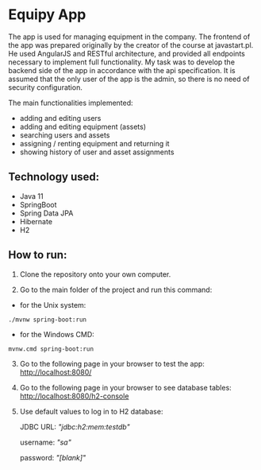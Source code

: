 # **Equipy App**

The app is used for managing equipment in the company. The frontend of the app was prepared originally by the creator of the course at javastart.pl. He used AngularJS and RESTful architecture, and provided all endpoints necessary to implement full functionality. My task was to develop the backend side of the app in accordance with the api specification. It is assumed that the only user of the app is the admin, so there is no need of security configuration.

The main functionalities implemented:
* adding and editing users
* adding and editing equipment (assets)
* searching users and assets
* assigning / renting equipment and returning it
* showing history of user and asset assignments

## **Technology used:**
* Java 11
* SpringBoot
* Spring Data JPA
* Hibernate
* H2

## **How to run:**
1. Clone the repository onto your own computer.

2. Go to the main folder of the project and run this command:

* for the Unix system:
```
./mvnw spring-boot:run
```
* for the Windows CMD:
```
mvnw.cmd spring-boot:run
```

3. Go to the following page in your browser to test the app: [http://localhost:8080/](http://localhost:8080/)

4. Go to the following page in your browser to see database tables: [http://localhost:8080/h2-console](http://localhost:8080/h2-console)

5. Use default values to log in to H2 database:

   JDBC URL: *"jdbc:h2:mem:testdb"*

   username: *"sa"*

   password: *"[blank]"*
